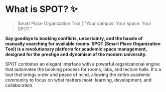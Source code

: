 # What is SPOT? ✨

> Smart Place Organization Tool | "Your campus. Your space. Your SPOT."

**Say goodbye to booking conflicts, uncertainty, and the hassle of manually searching for available rooms. SPOT (Smart Place Organization Tool) is a revolutionary platform for academic space management, designed for the prestige and dynamism of the modern university.**

SPOT combines an elegant interface with a powerful organizational engine that automates the booking process for rooms, labs, and lecture halls. It's a tool that brings order and peace of mind, allowing the entire academic community to focus on what matters most: learning, development, and collaboration.
